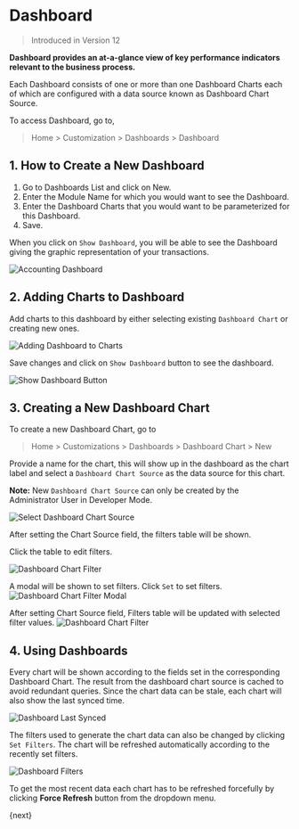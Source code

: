 <!-- add-breadcrumbs -->
# Dashboard

> Introduced in Version 12

**Dashboard provides an at-a-glance view of key performance indicators relevant to the business process.**

Each Dashboard consists of one or more than one Dashboard Charts each of which are configured with a data source known as Dashboard Chart Source.

To access Dashboard, go to,

> Home > Customization > Dashboards > Dashboard

## 1. How to Create a New Dashboard

1. Go to Dashboards List and click on New.
2. Enter the Module Name for which you would want to see the Dashboard.
3. Enter the Dashboard Charts that you would want to be parameterized for this Dashboard.
4. Save.

When you click on `Show Dashboard`, you will be able to see the Dashboard giving the graphic representation of your transactions.

![Accounting Dashboard](/docs/v13/assets/img/customize/dashboard.png)

## 2. Adding Charts to Dashboard

Add charts to this dashboard by either selecting existing `Dashboard Chart` or creating new ones.

![Adding Dashboard to Charts](/docs/v13/assets/img/customize/dashboard-add-charts.png)

Save changes and click on `Show Dashboard` button to see the dashboard.

![Show Dashboard Button](/docs/v13/assets/img/customize/dashboard-show-dashboard-button.png)

## 3. Creating a New Dashboard Chart

To create a new Dashboard Chart, go to

> Home > Customizations > Dashboards > Dashboard Chart > New

Provide a name for the chart, this will show up in the dashboard as the chart label and select a `Dashboard Chart Source` as the data source for this chart.

**Note:** New `Dashboard Chart Source` can only be created by the Administrator User in Developer Mode.

![Select Dashboard Chart Source](/docs/v13/assets/img/customize/dashboard-chart-from-source.png)

After setting the Chart Source field, the filters table will be shown.

Click the table to edit filters.

![Dashboard Chart Filter](/docs/v13/assets/img/customize/dashboard-chart-filter.png)

A modal will be shown to set filters. Click `Set` to set filters.
![Dashboard Chart Filter Modal](/docs/v13/assets/img/customize/dashboard-chart-filter-modal.png)

After setting Chart Source field, Filters table will be updated with selected filter values.
![Dashboard Chart Filter](/docs/v13/assets/img/customize/dashboard-chart-filter-updated.png)

## 4. Using Dashboards

Every chart will be shown according to the fields set in the corresponding Dashboard Chart. The result from the dashboard chart source is cached to avoid redundant queries. Since the chart data can be stale, each chart will also show the last synced time.

![Dashboard Last Synced](/docs/v13/assets/img/customize/dashboard-last-synced.png)

The filters used to generate the chart data can also be changed by clicking `Set Filters`. The chart will be refreshed automatically according to the recently set filters.

![Dashboard Filters](/docs/v13/assets/img/customize/dashboard-filters.png)

To get the most recent data each chart has to be refreshed forcefully by clicking **Force Refresh** button from the dropdown menu.

{next}
